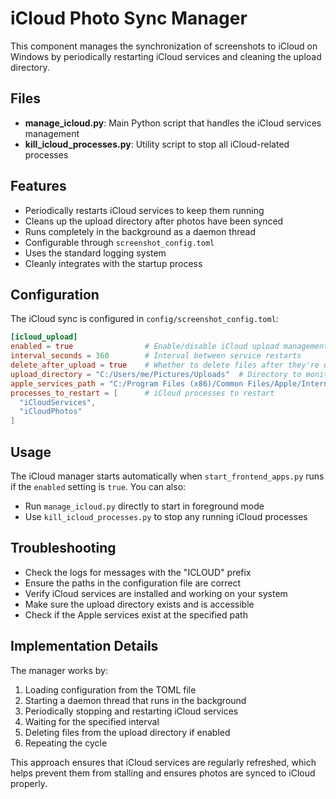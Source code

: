 # iCloud Photo Sync Manager

This component manages the synchronization of screenshots to iCloud on Windows by periodically restarting iCloud services and cleaning the upload directory.

## Files

- **manage_icloud.py**: Main Python script that handles the iCloud services management
- **kill_icloud_processes.py**: Utility script to stop all iCloud-related processes

## Features

- Periodically restarts iCloud services to keep them running
- Cleans up the upload directory after photos have been synced
- Runs completely in the background as a daemon thread
- Configurable through `screenshot_config.toml`
- Uses the standard logging system
- Cleanly integrates with the startup process

## Configuration

The iCloud sync is configured in `config/screenshot_config.toml`:

```toml
[icloud_upload]
enabled = true                # Enable/disable iCloud upload management
interval_seconds = 360        # Interval between service restarts
delete_after_upload = true    # Whether to delete files after they're uploaded
upload_directory = "C:/Users/me/Pictures/Uploads"  # Directory to monitor
apple_services_path = "C:/Program Files (x86)/Common Files/Apple/Internet Services/"  # Path to Apple services
processes_to_restart = [      # iCloud processes to restart
  "iCloudServices",
  "iCloudPhotos"
]
```

## Usage

The iCloud manager starts automatically when `start_frontend_apps.py` runs if the `enabled` setting is `true`. You can also:

- Run `manage_icloud.py` directly to start in foreground mode
- Use `kill_icloud_processes.py` to stop any running iCloud processes

## Troubleshooting

- Check the logs for messages with the "ICLOUD" prefix
- Ensure the paths in the configuration file are correct
- Verify iCloud services are installed and working on your system
- Make sure the upload directory exists and is accessible
- Check if the Apple services exist at the specified path

## Implementation Details

The manager works by:

1. Loading configuration from the TOML file
2. Starting a daemon thread that runs in the background
3. Periodically stopping and restarting iCloud services 
4. Waiting for the specified interval
5. Deleting files from the upload directory if enabled
6. Repeating the cycle

This approach ensures that iCloud services are regularly refreshed, which helps prevent them from stalling and ensures photos are synced to iCloud properly. 